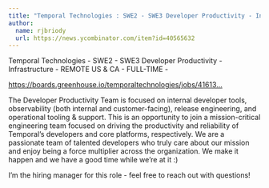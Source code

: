 ```yaml
---
title: "Temporal Technologies : SWE2 - SWE3 Developer Productivity - Infrastructure"
author:
  name: rjbriody
  url: https://news.ycombinator.com/item?id=40565632
---
```

Temporal Technologies - SWE2 - SWE3 Developer Productivity - Infrastructure - REMOTE US &amp; CA - FULL-TIME -

<a href="https:&#x2F;&#x2F;boards.greenhouse.io&#x2F;temporaltechnologies&#x2F;jobs&#x2F;4161376007" rel="nofollow">https:&#x2F;&#x2F;boards.greenhouse.io&#x2F;temporaltechnologies&#x2F;jobs&#x2F;41613...</a>

The Developer Productivity Team is focused on internal developer tools, observability (both internal and customer-facing), release engineering, and operational tooling &amp; support. This is an opportunity to join a mission-critical engineering team focused on driving the productivity and reliability of Temporal’s developers and core platforms, respectively. We are a passionate team of talented developers who truly care about our mission and enjoy being a force multiplier across the organization. We make it happen and we have a good time while we’re at it :)

I’m the hiring manager for this role - feel free to reach out with questions!
